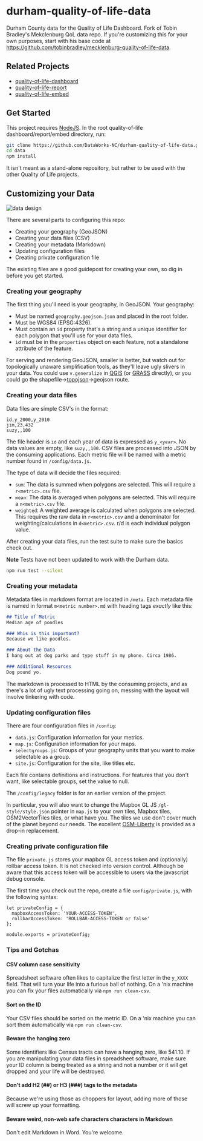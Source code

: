 # durham-quality-of-life-data

Durham County data for the Quality of Life Dashboard. Fork of Tobin Bradley's Mekclenburg QoL data repo. If you're customizing this for your own purposes, start with his base code at https://github.com/tobinbradley/mecklenburg-quality-of-life-data.

## Related Projects

*   [quality-of-life-dashboard](https://github.com/DataWorks-NC/quality-of-life-dashboard)
*   [quality-of-life-report](https://github.com/DataWorks-NC/quality-of-life-report)
*   [quality-of-life-embed](https://github.com/DataWorks-NC/quality-of-life-embed)

## Get Started

This project requires [NodeJS](http://nodejs.org/). In the root quality-of-life dashboard/report/embed directory, run:

``` bash
git clone https://github.com/DataWorks-NC/durham-quality-of-life-data.git data
cd data
npm install
```

It isn't meant as a stand-alone repository, but rather to be used with the other Quality of Life projects.

## Customizing your Data

![data design](http://i.imgur.com/pRdRkFG.png)

There are several parts to configuring this repo:

*   Creating your geography (GeoJSON)
*   Creating your data files (CSV)
*   Creating your metadata (Markdown)
*   Updating configuration files
*   Creating private configuration file

The existing files are a good guidepost for creating your own, so dig in before you get started.

### Creating your geography

The first thing you'll need is your geography, in GeoJSON. Your geography:

*   Must be named `geography.geojson.json` and placed in the root folder.
*   Must be WGS84 (EPSG:4326).
*   Must contain an `id` property that's a string and a unique identifier for each polygon that you'll use for your data files.
*   `id` must be in the `properties` object on each feature, not a standalone attribute of the feature.

For serving and rendering GeoJSON, smaller is better, but watch out for topologically unaware simplification tools, as they'll leave ugly slivers in your data. You could use `v.generalize` in [QGIS](http://qgis.org/en/site/) (or [GRASS](http://grass.osgeo.org/) directly), or you could go the shapefile->[topojson](http://grass.osgeo.org/)->geojson route.

### Creating your data files

Data files are simple CSV's in the format:

``` csv
id,y_2000,y_2010
jim,23,432
suzy,,100
```

The file header is `id` and each year of data is expressed as `y_<year>`. No data values are empty, like `suzy,,100`. CSV files are processed into JSON by the consuming applications. Each metric file will be named with a metric number found in `/config/data.js`.

The type of data will decide the files required:

*   `sum`: The data is summed when polygons are selected. This will require a `r<metric>.csv` file.
*   `mean`: The data is averaged when polygons are selected. This will require a `n<metric>.csv` file.
*   `weighted`: A weighted average is calculated when polygons are selected. This requires the raw data in `r<metric>.csv` and a denominator for weighting/calculations in `d<metric>.csv`. r/d is each individual polygon value.

After creating your data files, run the test suite to make sure the basics check out.

**Note** Tests have not been updated to work with the Durham data.

``` bash
npm run test --silent
```

### Creating your metadata

Metadata files in markdown format are located in `/meta`. Each metadata file is named in format `m<metric number>.md` with heading tags *exactly* like this:

``` markdown
## Title of Metric
Median age of poodles

### Whis is this important?
Because we like poodles.

### About the Data
I hang out at dog parks and type stuff in my phone. Circa 1986.

### Additional Resources
Dog pound yo.
```

The markdown is processed to HTML by the consuming projects, and as there's a lot of ugly text processing going on, messing with the layout will involve tinkering with code.

### Updating configuration files

There are four configuration files in `/config`:

*   `data.js`: Configuration information for your metrics.
*   `map.js`: Configuration information for your maps.
*   `selectgroups.js`: Groups of your geography units that you want to make selectable as a group.
*   `site.js`: Configuration for the site, like titles etc.

Each file contains definitions and instructions. For features that you don't want, like selectable groups, set the value to null.

The `/config/legacy` folder is for an earlier version of the project.

In particular, you will also want to change the Mapbox GL JS `/gl-style/style.json` pointer in `map.js` to your own tiles, Mapbox tiles, OSM2VectorTiles tiles, or what have you. The tiles we use don't cover much of the planet beyond our needs. The excellent [OSM-Liberty](https://github.com/lukasmartinelli/osm-liberty) is provided as a drop-in replacement.


### Creating private configuration file

The file `private.js` stores your mapbox GL access token and (optionally) rollbar access token. It is not checked into version control. Although be aware that this access token will be accessible to users via the javascript debug console.

The first time you check out the repo, create a file `config/private.js`, with the following syntax:

```
let privateConfig = {
  mapboxAccessToken: 'YOUR-ACCESS-TOKEN',
  rollbarAccessToken: 'ROLLBAR-ACCESS-TOKEN or false'
};

module.exports = privateConfig;
```

### Tips and Gotchas

#### CSV column case sensitivity

Spreadsheet software often likes to capitalize the first letter in the `y_XXXX` field. That will turn your life into a furious ball of nothing. On a 'nix machine you can fix your files automatically via `npm run clean-csv`.

#### Sort on the ID

Your CSV files should be sorted on the metric ID. On a 'nix machine you can sort them automatically via `npm run clean-csv`.

#### Beware the hanging zero

Some identifiers like Census tracts can have a hanging zero, like 541.10. If you are manipulating your data files in spreadsheet software, make sure your ID column is being treated as a string and not a number or it will get dropped and your life will be destroyed.

#### Don't add H2 (##) or H3 (###) tags to the metadata

Because we're using those as choppers for layout, adding more of those will screw up your formatting.

#### Beware weird, non-web safe characters characters in Markdown

Don't edit Markdown in Word. You're welcome.
